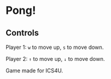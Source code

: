 # Pong!

## Controls

Player 1: `w` to move up, `s` to move down.

Player 2: `↑` to move up, `↓` to move down.

Game made for ICS4U.
